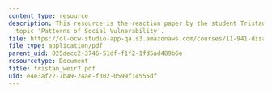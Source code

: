 ```yaml
---
content_type: resource
description: This resource is the reaction paper by the student Tristan Weir on the
  topic 'Patterns of Social Vulnerability'.
file: https://ol-ocw-studio-app-qa.s3.amazonaws.com/courses/11-941-disaster-vulnerability-and-resilience-spring-2005/e4e3af227b4924aef3020599f14555df_tristan_weir7.pdf
file_type: application/pdf
parent_uid: 025decc2-3746-51df-f1f2-1fd5ad489b6e
resourcetype: Document
title: tristan_weir7.pdf
uid: e4e3af22-7b49-24ae-f302-0599f14555df
---
```

